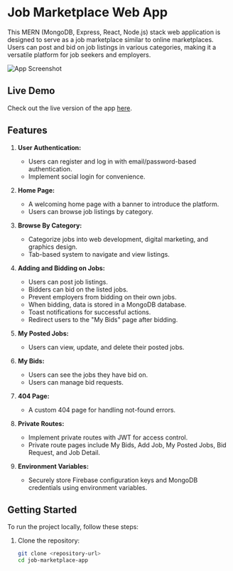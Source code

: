 # Job Marketplace Web App

This MERN (MongoDB, Express, React, Node.js) stack web application is designed to serve as a job marketplace similar to online marketplaces. Users can post and bid on job listings in various categories, making it a versatile platform for job seekers and employers.

![App Screenshot](<Add an image or screenshot here if you have one>)

## Live Demo

Check out the live version of the app [here](https://taskhub-7bbe0.web.app).

## Features

1. **User Authentication:**
   - Users can register and log in with email/password-based authentication.
   - Implement social login for convenience.

2. **Home Page:**
   - A welcoming home page with a banner to introduce the platform.
   - Users can browse job listings by category.

3. **Browse By Category:**
   - Categorize jobs into web development, digital marketing, and graphics design.
   - Tab-based system to navigate and view listings.

4. **Adding and Bidding on Jobs:**
   - Users can post job listings.
   - Bidders can bid on the listed jobs.
   - Prevent employers from bidding on their own jobs.
   - When bidding, data is stored in a MongoDB database.
   - Toast notifications for successful actions.
   - Redirect users to the "My Bids" page after bidding.

5. **My Posted Jobs:**
   - Users can view, update, and delete their posted jobs.

6. **My Bids:**
   - Users can see the jobs they have bid on.
   - Users can manage bid requests.

7. **404 Page:**
   - A custom 404 page for handling not-found errors.

8. **Private Routes:**
   - Implement private routes with JWT for access control.
   - Private route pages include My Bids, Add Job, My Posted Jobs, Bid Request, and Job Detail.

9. **Environment Variables:**
   - Securely store Firebase configuration keys and MongoDB credentials using environment variables.

## Getting Started

To run the project locally, follow these steps:

1. Clone the repository:

   ```bash
   git clone <repository-url>
   cd job-marketplace-app

